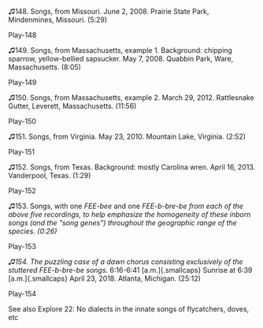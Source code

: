 ♫148. Songs, from Missouri. June 2, 2008. Prairie State Park,
Mindenmines, Missouri. (5:29)

Play-148

♫149. Songs, from Massachusetts, example 1. Background: chipping
sparrow, yellow-bellied sapsucker. May 7, 2008. Quabbin Park, Ware,
Massachusetts. (8:05)

Play-149

♫150. Songs, from Massachusetts, example 2. March 29, 2012. Rattlesnake
Gutter, Leverett, Massachusetts. (11:56)

Play-150

♫151. Songs, from Virginia. May 23, 2010. Mountain Lake, Virginia.
(2:52)

Play-151

♫152. Songs, from Texas. Background: mostly Carolina wren. April 16,
2013. Vanderpool, Texas. (1:29)

Play-152

♫153. Songs, with one *FEE-bee* and one *FEE-b-bre-be from each of the
above five recordings, to help emphasize the homogeneity of these inborn
songs (and the "song genes") throughout the geographic range of the
species. (0:26)*

Play-153

*♫154. The puzzling case of a dawn chorus consisting exclusively of the
stuttered FEE-b-bre-be songs.* 6:16-6:41 [a.m.]{.smallcaps} Sunrise at
6:39 [a.m.]{.smallcaps} April 23, 2018. Atlanta, Michigan. (25:12)

Play-154

See also Explore 22: No dialects in the innate songs of flycatchers,
doves, etc
